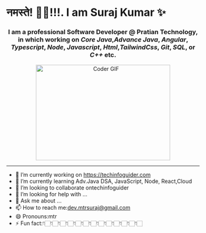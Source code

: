<h1>नमस्ते! 🙏🏻!!!.  I am Suraj Kumar ✨</h1>

<div align="center">
 
<h3>I am a professional Software Developer @ Pratian Technology, in which working on <i>Core Java</i>,<i>Advance Java</i>, <i>Angular</i>, <i>Typescript</i>, <i>Node</i>, <i>Javascript</i>, <i>Html</i>,<i>TailwindCss</i>, <i>Git</i>, <i>SQL</i>, or <i>C++</i> etc.</h3> 
  
  
<img alt="Coder GIF" height=250 width=350 margin=200 src="https://thumbs.gfycat.com/EvilNextDevilfish-small.gif" />  

  </div>
<!--   <img src="https://github.com/mtrsuraj/FullStack_Developer_With_Java/blob/main/gif/MtrGlad.gif" width="128"/> -->
<hr>


- 🔭 I’m currently working on https://techinfoguider.com
- 🌱 I’m currently learning Adv.Java DSA, JavaScript, Node, React,Cloud
- 👯 I’m looking to collaborate ontechinfoguider
- 🤔 I’m looking for help with ...
- 💬 Ask me about ...
- 📫 How to reach me:dev.mtrsuraj@gmail.com
- 😄 Pronouns:mtr
- ⚡ Fun fact:👇🏻👇🏻👇🏻👇🏻👇🏻👇🏻👇🏻👇🏻👇🏻👇🏻👇🏻👇🏻👇🏻
<!-- <div align="center">
 <img height=150 width=250 border=200 src="https://media.giphy.com/media/vFKqnCdLPNOKc/giphy.gif" width="40" height="40" />
 </div>
